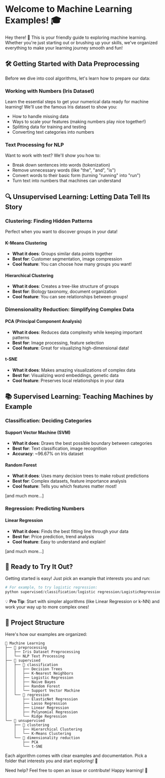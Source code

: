 # Welcome to Machine Learning Examples! 🎓

Hey there! 👋 This is your friendly guide to exploring machine learning. Whether you're just starting out or brushing up your skills, we've organized everything to make your learning journey smooth and fun!

## 🛠️ Getting Started with Data Preprocessing

Before we dive into cool algorithms, let's learn how to prepare our data:

### Working with Numbers (Iris Dataset)
Learn the essential steps to get your numerical data ready for machine learning! We'll use the famous Iris dataset to show you:
- How to handle missing data
- Ways to scale your features (making numbers play nice together!)
- Splitting data for training and testing
- Converting text categories into numbers

### Text Processing for NLP
Want to work with text? We'll show you how to:
- Break down sentences into words (tokenization)
- Remove unnecessary words (like "the", "and", "is")
- Convert words to their basic form (turning "running" into "run")
- Turn text into numbers that machines can understand

## 🔍 Unsupervised Learning: Letting Data Tell Its Story

### Clustering: Finding Hidden Patterns
Perfect when you want to discover groups in your data!

#### K-Means Clustering
- **What it does**: Groups similar data points together
- **Best for**: Customer segmentation, image compression
- **Cool feature**: You can choose how many groups you want!

#### Hierarchical Clustering
- **What it does**: Creates a tree-like structure of groups
- **Best for**: Biology taxonomy, document organization
- **Cool feature**: You can see relationships between groups!

### Dimensionality Reduction: Simplifying Complex Data

#### PCA (Principal Component Analysis)
- **What it does**: Reduces data complexity while keeping important patterns
- **Best for**: Image processing, feature selection
- **Cool feature**: Great for visualizing high-dimensional data!

#### t-SNE
- **What it does**: Makes amazing visualizations of complex data
- **Best for**: Visualizing word embeddings, genetic data
- **Cool feature**: Preserves local relationships in your data

## 📚 Supervised Learning: Teaching Machines by Example

### Classification: Deciding Categories

#### Support Vector Machine (SVM)
- **What it does**: Draws the best possible boundary between categories
- **Best for**: Text classification, image recognition
- **Accuracy**: ~96.67% on Iris dataset

#### Random Forest
- **What it does**: Uses many decision trees to make robust predictions
- **Best for**: Complex datasets, feature importance analysis
- **Cool feature**: Tells you which features matter most!

[and much more...]

### Regression: Predicting Numbers

#### Linear Regression
- **What it does**: Finds the best fitting line through your data
- **Best for**: Price prediction, trend analysis
- **Cool feature**: Easy to understand and explain!

[and much more...]

## 🚀 Ready to Try It Out?

Getting started is easy! Just pick an example that interests you and run:

```python
# For example, to try logistic regression:
python supervised/classification/logistic regression/LogisticRegression.py
```

💡 **Pro Tip**: Start with simpler algorithms (like Linear Regression or k-NN) and work your way up to more complex ones!

## 📂 Project Structure

Here's how our examples are organized:

```
📁 Machine Learning
├── 📁 preprocessing
│   ├── Iris Dataset Preprocessing
│   └── NLP Text Processing
├── 📁 supervised
│   ├── 📁 classification
│   │   ├── Decision Trees
│   │   ├── K-Nearest Neighbors
│   │   ├── Logistic Regression
│   │   ├── Naive Bayes
│   │   ├── Random Forest
│   │   └── Support Vector Machine
│   └── 📁 regression
│       ├── ElasticNet Regression
│       ├── Lasso Regression
│       ├── Linear Regression
│       ├── Polynomial Regression
│       └── Ridge Regression
└── 📁 unsupervised
    ├── 📁 clustering
    │   ├── Hierarchical Clustering
    │   └── K-Means Clustering
    └── 📁 dimensionality reduction
        ├── PCA
        └── t-SNE
```

Each algorithm comes with clear examples and documentation. Pick a folder that interests you and start exploring! 🚀

Need help? Feel free to open an issue or contribute! Happy learning! 🎉
